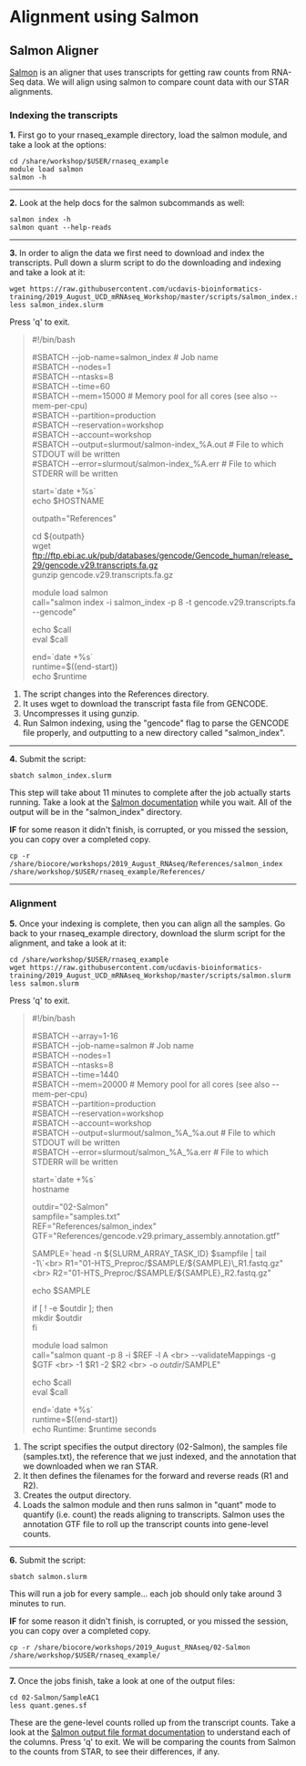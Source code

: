 # Alignment using Salmon

## Salmon Aligner
[Salmon](https://salmon.readthedocs.io/en/latest/salmon.html) is an aligner that uses transcripts for getting raw counts from RNA-Seq data. We will align using salmon to compare count data with our STAR alignments.

### Indexing the transcripts

**1\.** First go to your rnaseq_example directory, load the salmon module, and take a look at the options:

	cd /share/workshop/$USER/rnaseq_example
	module load salmon
	salmon -h

-----

**2\.** Look at the help docs for the salmon subcommands as well:

	salmon index -h
	salmon quant --help-reads

-----

**3\.** In order to align the data we first need to download and index the transcripts. Pull down a slurm script to do the downloading and indexing and take a look at it:

	wget https://raw.githubusercontent.com/ucdavis-bioinformatics-training/2019_August_UCD_mRNAseq_Workshop/master/scripts/salmon_index.slurm
	less salmon_index.slurm

Press 'q' to exit.

> #!/bin/bash
>
> #SBATCH --job-name=salmon_index # Job name<br>
> #SBATCH --nodes=1<br>
> #SBATCH --ntasks=8<br>
> #SBATCH --time=60<br>
> #SBATCH --mem=15000 # Memory pool for all cores (see also --mem-per-cpu)<br>
> #SBATCH --partition=production<br>
> #SBATCH --reservation=workshop<br>
> #SBATCH --account=workshop<br>
> #SBATCH --output=slurmout/salmon-index_%A.out # File to which STDOUT will be written<br>
> #SBATCH --error=slurmout/salmon-index_%A.err # File to which STDERR will be written<br>
>
> start=\`date +%s\`<br>
> echo $HOSTNAME<br>
>
> outpath="References"<br>
>
> cd ${outpath}<br>
> wget ftp://ftp.ebi.ac.uk/pub/databases/gencode/Gencode_human/release_29/gencode.v29.transcripts.fa.gz<br>
> gunzip gencode.v29.transcripts.fa.gz<br>
>
> module load salmon<br>
> call="salmon index -i salmon_index -p 8 -t gencode.v29.transcripts.fa --gencode"<br>
>
> echo $call<br>
> eval $call<br>
>
> end=\`date +%s\`<br>
> runtime=$((end-start))<br>
> echo $runtime<br>

1. The script changes into the References directory.
1. It uses wget to download the transcript fasta file from GENCODE.
1. Uncompresses it using gunzip.
1. Run Salmon indexing, using the "gencode" flag to parse the GENCODE file properly, and outputting to a new directory called "salmon_index".

-----

**4\.** Submit the script:

	sbatch salmon_index.slurm

This step will take about 11 minutes to complete after the job actually starts running. Take a look at the [Salmon documentation](https://salmon.readthedocs.io/en/latest/salmon.html) while you wait. All of the output will be in the "salmon_index" directory.

**IF** for some reason it didn't finish, is corrupted, or you missed the session, you can copy over a completed copy.

	cp -r /share/biocore/workshops/2019_August_RNAseq/References/salmon_index /share/workshop/$USER/rnaseq_example/References/

-----

### Alignment

**5\.** Once your indexing is complete, then you can align all the samples. Go back to your rnaseq_example directory, download the slurm script for the alignment, and take a look at it:

	cd /share/workshop/$USER/rnaseq_example
	wget https://raw.githubusercontent.com/ucdavis-bioinformatics-training/2019_August_UCD_mRNAseq_Workshop/master/scripts/salmon.slurm
	less salmon.slurm

Press 'q' to exit.

> #!/bin/bash<br>
>
> #SBATCH --array=1-16<br>
> #SBATCH --job-name=salmon # Job name<br>
> #SBATCH --nodes=1<br>
> #SBATCH --ntasks=8<br>
> #SBATCH --time=1440<br>
> #SBATCH --mem=20000 # Memory pool for all cores (see also --mem-per-cpu)<br>
> #SBATCH --partition=production<br>
> #SBATCH --reservation=workshop<br>
> #SBATCH --account=workshop<br>
> #SBATCH --output=slurmout/salmon_%A_%a.out # File to which STDOUT will be written<br>
> #SBATCH --error=slurmout/salmon_%A_%a.err # File to which STDERR will be written<br>
>
>
> start=\`date +%s\`<br>
> hostname<br>
>
> outdir="02-Salmon"<br>
> sampfile="samples.txt"<br>
> REF="References/salmon_index"<br>
> GTF="References/gencode.v29.primary_assembly.annotation.gtf"<br>
>
> SAMPLE=\`head -n ${SLURM_ARRAY_TASK_ID} $sampfile | tail -1\`<br>
> R1="01-HTS_Preproc/$SAMPLE/${SAMPLE}\_R1.fastq.gz"<br>
> R2="01-HTS_Preproc/$SAMPLE/${SAMPLE}\_R2.fastq.gz"<br>
>
> echo $SAMPLE<br>
>
> if [ ! -e $outdir ]; then<br>
>   mkdir $outdir<br>
> fi<br>
>
> module load salmon<br>
> call="salmon quant -p 8 -i $REF -l A \<br>
> --validateMappings -g $GTF \<br>
> -1 $R1 -2 $R2 \<br>
> -o $outdir/$SAMPLE"<br>
>
> echo $call<br>
> eval $call<br>
>
> end=\`date +%s\`<br>
> runtime=$((end-start))<br>
> echo Runtime: $runtime seconds<br>

1. The script specifies the output directory (02-Salmon), the samples file (samples.txt), the reference that we just indexed, and the annotation that we downloaded when we ran STAR.
1. It then defines the filenames for the forward and reverse reads (R1 and R2).
1. Creates the output directory.
1. Loads the salmon module and then runs salmon in "quant" mode to quantify (i.e. count) the reads aligning to transcripts. Salmon uses the annotation GTF file to roll up the transcript counts into gene-level counts.

-----

**6\.** Submit the script:

	sbatch salmon.slurm

This will run a job for every sample... each job should only take around 3 minutes to run.

**IF** for some reason it didn't finish, is corrupted, or you missed the session, you can copy over a completed copy.

	cp -r /share/biocore/workshops/2019_August_RNAseq/02-Salmon /share/workshop/$USER/rnaseq_example/

-----

**7\.** Once the jobs finish, take a look at one of the output files:

	cd 02-Salmon/SampleAC1
	less quant.genes.sf

These are the gene-level counts rolled up from the transcript counts. Take a look at the [Salmon output file format documentation](https://salmon.readthedocs.io/en/latest/file_formats.html#fileformats) to understand each of the columns. Press 'q' to exit. We will be comparing the counts from Salmon to the counts from STAR, to see their differences, if any.
